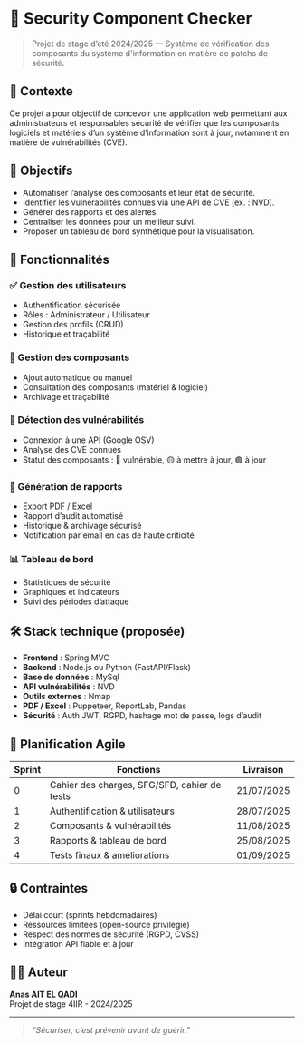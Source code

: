 # 🔐 Security Component Checker

> Projet de stage d’été 2024/2025 — Système de vérification des composants du système d'information en matière de patchs de sécurité.

## 📌 Contexte

Ce projet a pour objectif de concevoir une application web permettant aux administrateurs et responsables sécurité de vérifier que les composants logiciels et matériels d’un système d’information sont à jour, notamment en matière de vulnérabilités (CVE).

## 🎯 Objectifs

- Automatiser l’analyse des composants et leur état de sécurité.
- Identifier les vulnérabilités connues via une API de CVE (ex. : NVD).
- Générer des rapports et des alertes.
- Centraliser les données pour un meilleur suivi.
- Proposer un tableau de bord synthétique pour la visualisation.

## 🧩 Fonctionnalités

### ✅ Gestion des utilisateurs
- Authentification sécurisée
- Rôles : Administrateur / Utilisateur
- Gestion des profils (CRUD)
- Historique et traçabilité

### 🧱 Gestion des composants
- Ajout automatique ou manuel
- Consultation des composants (matériel & logiciel)
- Archivage et traçabilité

### 🔎 Détection des vulnérabilités
- Connexion à une API (Google OSV)
- Analyse des CVE connues
- Statut des composants : 🔴 vulnérable, 🟡 à mettre à jour, 🟢 à jour

### 📄 Génération de rapports
- Export PDF / Excel
- Rapport d’audit automatisé
- Historique & archivage sécurisé
- Notification par email en cas de haute criticité

### 📊 Tableau de bord
- Statistiques de sécurité
- Graphiques et indicateurs
- Suivi des périodes d’attaque

## 🛠️ Stack technique (proposée)

- **Frontend** : Spring MVC
- **Backend** : Node.js ou Python (FastAPI/Flask)
- **Base de données** : MySql
- **API vulnérabilités** : NVD
- **Outils externes** : Nmap
- **PDF / Excel** : Puppeteer, ReportLab, Pandas
- **Sécurité** : Auth JWT, RGPD, hashage mot de passe, logs d’audit

## 📆 Planification Agile

| Sprint | Fonctions | Livraison |
|--------|-----------|-----------|
| 0 | Cahier des charges, SFG/SFD, cahier de tests | 21/07/2025 |
| 1 | Authentification & utilisateurs | 28/07/2025 |
| 2 | Composants & vulnérabilités | 11/08/2025 |
| 3 | Rapports & tableau de bord | 25/08/2025 |
| 4 | Tests finaux & améliorations | 01/09/2025 |

## 🔒 Contraintes

- Délai court (sprints hebdomadaires)
- Ressources limitées (open-source privilégié)
- Respect des normes de sécurité (RGPD, CVSS)
- Intégration API fiable et à jour

## 👨‍💻 Auteur

**Anas AIT EL QADI**  
Projet de stage 4IIR - 2024/2025

---

> _“Sécuriser, c’est prévenir avant de guérir.”_
